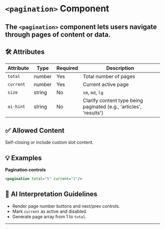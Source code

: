 # `<pagination>` Component

The `<pagination>` component lets users navigate through pages of content or data.
---

## 🛠 Attributes
| Attribute | Type | Required | Description |
|-----------|------|----------|-------------|
| `total` | number | Yes | Total number of pages |
| `current` | number | Yes | Current active page |
| `size` | string | No | `sm`, `md`, `lg` |
| `ai-hint` | string | No | Clarify content type being paginated (e.g., 'articles', 'results') |

## ✅ Allowed Content
Self-closing or include custom slot content.

## 💡 Examples
**Pagination controls**
```xml
<pagination total="5" current="2"/>
```

## 🧩 AI Interpretation Guidelines
- Render page number buttons and next/prev controls.
- Mark `current` as active and disabled.
- Generate page array from 1 to `total`.
---
